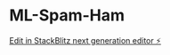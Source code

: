 # ML-Spam-Ham

[Edit in StackBlitz next generation editor ⚡️](https://stackblitz.com/~/github.com/a-bakr/ML-Spam-Ham)